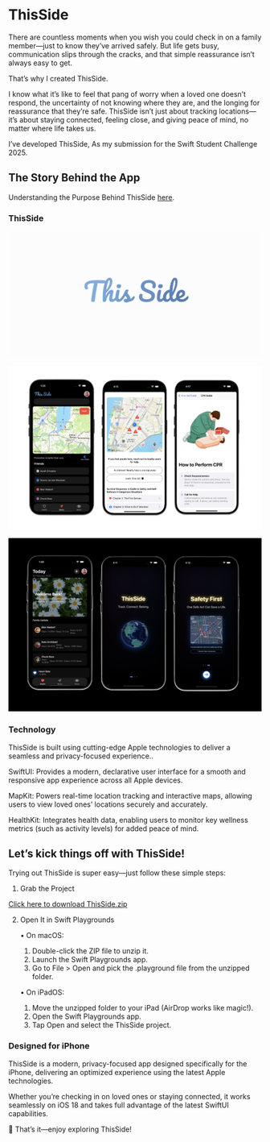# ThisSide
There are countless moments when you wish you could check in on a family member—just to know they’ve arrived safely. But life gets busy, communication slips through the cracks, and that simple reassurance isn’t always easy to get.

That’s why I created ThisSide.

I know what it’s like to feel that pang of worry when a loved one doesn’t respond, the uncertainty of not knowing where they are, and the longing for reassurance that they’re safe. ThisSide isn’t just about tracking locations—it’s about staying connected, feeling close, and giving peace of mind, no matter where life takes us.

I’ve developed ThisSide, As my submission for the Swift Student Challenge 2025.

## The Story Behind the App

Understanding the Purpose Behind ThisSide [here](https://github.com/ayushshrivastv/ThisSide/blob/main/ThisSide.pdf).

### ThisSide
![ThisSide Icon](https://github.com/ayushshrivastv/ThisSide/blob/main/WelcomeImage.png)

![ThisSide](https://github.com/ayushshrivastv/ThisSide/blob/main/ThisSide.png)

![ThisSide P2](https://github.com/ayushshrivastv/ThisSide/blob/main/ThisSide%20P2.png)

### Technology 
ThisSide is built using cutting-edge Apple technologies to deliver a seamless and privacy-focused experience..

SwiftUI: Provides a modern, declarative user interface for a smooth and responsive app experience across all Apple devices.

MapKit: Powers real-time location tracking and interactive maps, allowing users to view loved ones’ locations securely and accurately.

HealthKit: Integrates health data, enabling users to monitor key wellness metrics (such as activity levels) for added peace of mind.

## Let’s kick things off with ThisSide!

Trying out ThisSide is super easy—just follow these simple steps:

1. Grab the Project

 [Click here to download ThisSide.zip](https://github.com/ayushshrivastv/ThisSide/raw/main/ThisSide.zip)

2. Open It in Swift Playgrounds

	•	On macOS:
	1.	Double-click the ZIP file to unzip it.
	2.	Launch the Swift Playgrounds app.
	3.	Go to File > Open and pick the .playground file from the unzipped folder.

	•	On iPadOS:
	1.	Move the unzipped folder to your iPad (AirDrop works like magic!).
	2.	Open the Swift Playgrounds app.
	3.	Tap Open and select the ThisSide project.

### Designed for iPhone 

ThisSide is a modern, privacy-focused app designed specifically for the iPhone, delivering an optimized experience using the latest Apple technologies.

Whether you’re checking in on loved ones or staying connected, it works seamlessly on iOS 18 and takes full advantage of the latest SwiftUI capabilities.

🎉 That’s it—enjoy exploring ThisSide!
